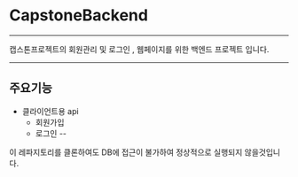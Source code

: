 # CapstoneBackend
---

캡스톤프로젝트의 회원관리 및 로그인 , 웹페이지를 위한  백엔드 프로젝트 입니다.

---
## 주요기능
* 클라이언트용 api
    * 회원가입
    * 로그인
--

이 레파지토리를 클론하여도 DB에 접근이 불가하여 정상적으로 실행되지 않을것입니다.
